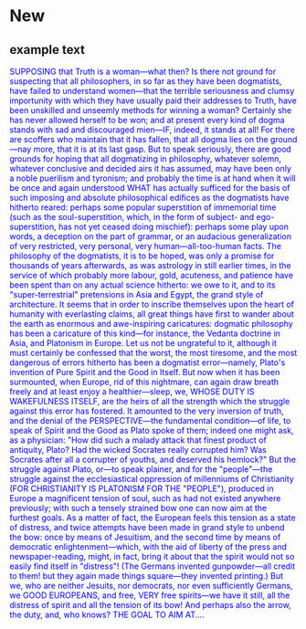 
# New


## example text
<div style="color:blue;">

SUPPOSING that Truth is a woman—what then? Is there not ground for suspecting that all philosophers, in so far as they have been dogmatists, have failed to understand women—that the terrible seriousness and clumsy importunity with which they have usually paid their addresses to Truth, have been unskilled and unseemly methods for winning a woman? Certainly she has never allowed herself to be won; and at present every kind of dogma stands with sad and discouraged mien—IF, indeed, it stands at all! For there are scoffers who maintain that it has fallen, that all dogma lies on the ground—nay more, that it is at its last gasp. But to speak seriously, there are good grounds for hoping that all dogmatizing in philosophy, whatever solemn, whatever conclusive and decided airs it has assumed, may have been only a noble puerilism and tyronism; and probably the time is at hand when it will be once and again understood WHAT has actually sufficed for the basis of such imposing and absolute philosophical edifices as the dogmatists have hitherto reared: perhaps some popular superstition of immemorial time (such as the soul-superstition, which, in the form of subject- and ego-superstition, has not yet ceased doing mischief): perhaps some play upon words, a deception on the part of grammar, or an audacious generalization of very restricted, very personal, very human—all-too-human facts. The philosophy of the dogmatists, it is to be hoped, was only a promise for thousands of years afterwards, as was astrology in still earlier times, in the service of which probably more labour, gold, acuteness, and patience have been spent than on any actual science hitherto: we owe to it, and to its "super-terrestrial" pretensions in Asia and Egypt, the grand style of architecture. It seems that in order to inscribe themselves upon the heart of humanity with everlasting claims, all great things have first to wander about the earth as enormous and awe-inspiring caricatures: dogmatic philosophy has been a caricature of this kind—for instance, the Vedanta doctrine in Asia, and Platonism in Europe. Let us not be ungrateful to it, although it must certainly be confessed that the worst, the most tiresome, and the most dangerous of errors hitherto has been a dogmatist error—namely, Plato's invention of Pure Spirit and the Good in Itself. But now when it has been surmounted, when Europe, rid of this nightmare, can again draw breath freely and at least enjoy a healthier—sleep, we, WHOSE DUTY IS WAKEFULNESS ITSELF, are the heirs of all the strength which the struggle against this error has fostered. It amounted to the very inversion of truth, and the denial of the PERSPECTIVE—the fundamental condition—of life, to speak of Spirit and the Good as Plato spoke of them; indeed one might ask, as a physician: "How did such a malady attack that finest product of antiquity, Plato? Had the wicked Socrates really corrupted him? Was Socrates after all a corrupter of youths, and deserved his hemlock?" But the struggle against Plato, or—to speak plainer, and for the "people"—the struggle against the ecclesiastical oppression of millenniums of Christianity (FOR CHRISTIANITY IS PLATONISM FOR THE "PEOPLE"), produced in Europe a magnificent tension of soul, such as had not existed anywhere previously; with such a tensely strained bow one can now aim at the furthest goals. As a matter of fact, the European feels this tension as a state of distress, and twice attempts have been made in grand style to unbend the bow: once by means of Jesuitism, and the second time by means of democratic enlightenment—which, with the aid of liberty of the press and newspaper-reading, might, in fact, bring it about that the spirit would not so easily find itself in "distress"! (The Germans invented gunpowder—all credit to them! but they again made things square—they invented printing.) But we, who are neither Jesuits, nor democrats, nor even sufficiently Germans, we GOOD EUROPEANS, and free, VERY free spirits—we have it still, all the distress of spirit and all the tension of its bow! And perhaps also the arrow, the duty, and, who knows? THE GOAL TO AIM AT....






























  
</div>
